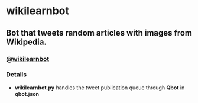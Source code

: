 # wikilearnbot

## Bot that tweets random articles with images from Wikipedia.

### [@wikilearnbot](https://twitter.com/wikilearnbot)

### Details

- **wikilearnbot.py** handles the tweet publication queue through **Qbot** in **qbot.json**
